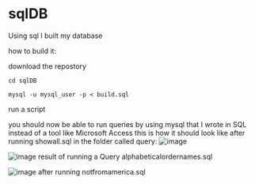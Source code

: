 # sqlDB
Using sql I built my database


how to build it:

download the repostory
```
cd sqlDB
```
```
mysql -u mysql_user -p < build.sql
```
run a script

you should now be able to run queries by using mysql
that I wrote in SQL instead of a tool like Microsoft Access
this is how it should look like after running showall.sql in the folder called query:
![image](https://github.com/olssonik/sqlDB/assets/78812304/8337676a-c3ff-4c12-9cf1-5b51c34a352c)



![image](https://github.com/olssonik/sqlDB/assets/78812304/5aa2333e-a0b4-4bf2-ab63-1c0bcffe5e70)
result of running a Query alphabeticalordernames.sql

![image](https://github.com/olssonik/sqlDB/assets/78812304/270f4075-3c06-46a8-8d9e-a53a33c6bf11)
 after running notfromamerica.sql
